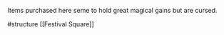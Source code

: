 Items purchased here seme to hold great magical gains but are cursed.

#structure 
[[Festival Square]]
